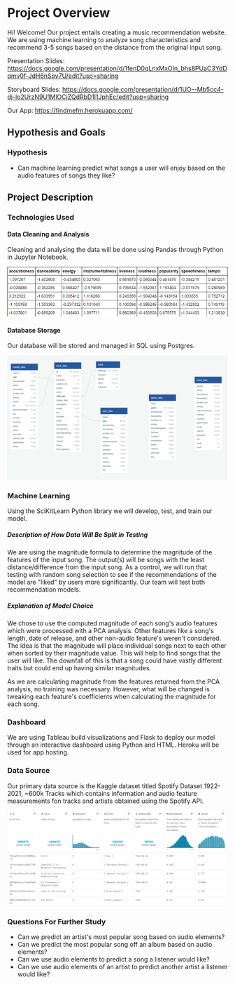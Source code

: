 # Project Overview
Hi! Welcome! Our project entails creating a music recommendation website. We are using machine learning to analyze song characteristics and recommend 3-5 songs based on the distance from the original input song.


Presentation Slides: https://docs.google.com/presentation/d/1fenD0qLnxMxOIn_bhs8PUaC3YdDqmv0f-JdH6nSpv7U/edit?usp=sharing


Storyboard Slides: https://docs.google.com/presentation/d/1UO--Mb5cc4-dj-lo2UrzN9U1MlOCjZQdRbD1l1JphEc/edit?usp=sharing


Our App: https://findmefm.herokuapp.com/

## Hypothesis and Goals
### Hypothesis
- Can machine learning predict what songs a user will enjoy based on the audio features of songs they like?

## Project Description
### Technologies Used
#### Data Cleaning and Analysis
Cleaning and analysing the data will be done using Pandas through Python in Jupyter Notebook. 

![Data Cleaning and Analysis](resources/pca_analysis_head.png)

#### Database Storage
Our database will be stored and managed in SQL using Postgres. 

![Database Diagram](resources/updated_quickDB.png)

### Machine Learning
Using the SciKitLearn Python library we will develop, test, and train our model. 
##### Description of How Data Will Be Split in Testing
We are using the magnitude formula to determine the magnitude of the features of the input song. The output(s) will be songs with the least distance/difference from the input song. As a control, we will run that testing with random song selection to see if the recommendations of the model are "liked" by users more significantly. Our team will test both recommendation models. 

##### Explanation of Model Choice
We chose to use the computed magnitude of each song's audio features which were processed with a PCA analysis. Other features like a song's length, date of release, and other non-audio feature's weren't considered. The idea is that the magnitude will place individual songs next to each other when sorted by their magnitude value. This will help to find songs that the user will like. The downfall of this is that a song could have vastly different traits but could end up having similar magnitudes.

As we are calculating magnitude from the features returned from the PCA analysis, no training was necessary. However, what will be changed is tweaking each feature's coefficients when calculating the magnitude for each song.


### Dashboard
We are using Tableau build visualizations and Flask to deploy our model through an interactive dashboard using Python and HTML. Heroku will be used for app hosting. 

### Data Source
Our primary data source is the Kaggle dataset titled Spotify Dataset 1922-2021, ~600k Tracks which contains information and audio feature measurements fon tracks and artists obtained using the Spotify API.

![Tracks Data Head](resources/tracks_datahead.png)

### Questions For Further Study
- Can we predict an artist's most popular song based on audio elements?
- Can we predict the most popular song off an album based on audio elements?
- Can we use audio elements to predict a song a listener would like?
- Can we use audio elements of an artist to predict another artist a listener would like?
